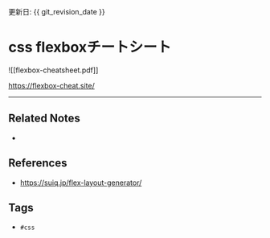 更新日: {{ git_revision_date }}

# css flexboxチートシート
![[flexbox-cheatsheet.pdf]]

https://flexbox-cheat.site/

---
## Related Notes
- 

## References
- https://suiq.jp/flex-layout-generator/

## Tags
- `#css`